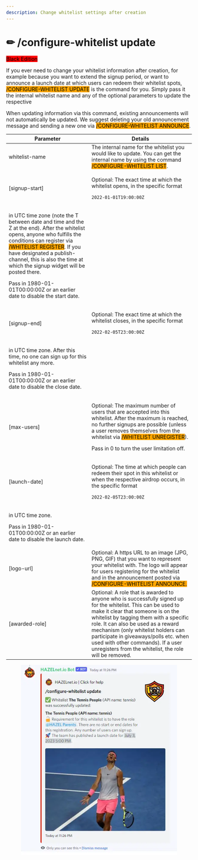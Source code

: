 ```yaml
---
description: Change whitelist settings after creation
---
```


# ✏ /configure-whitelist update

<mark style="background-color:red;">Black Edition</mark>

If you ever need to change your whitelist information after creation, for example because you want to extend the signup period, or want to announce a launch date at which users can redeem their whitelist spots, <mark style="background-color:orange;">/CONFIGURE-WHITELIST UPDATE</mark> is the command for you. Simply pass it the internal whitelist name and any of the optional parameters to update the respective

&#x20;When updating information via this command, existing announcements will not automatically be updated. We suggest deleting your old announcement message and sending a new one via <mark style="background-color:orange;">/CONFIGURE-WHITELIST ANNOUNCE</mark>.

| Parameter       | Details                                                                                                                                                                                                                                                                                                                                                                                                                                                                                                                                                                 |
| --------------- | ----------------------------------------------------------------------------------------------------------------------------------------------------------------------------------------------------------------------------------------------------------------------------------------------------------------------------------------------------------------------------------------------------------------------------------------------------------------------------------------------------------------------------------------------------------------------- |
| whitelist-name  | The internal name for the whitelist you would like to update. You can get the internal name by using the command <mark style="background-color:orange;">/CONFIGURE-WHITELIST LIST</mark>.                                                                                                                                                                                                                                                                                                                                                                               |
| \[signup-start] | <p>Optional: The exact time at which the whitelist opens, in the specific format </p><pre><code>2022-01-01T19:00:00Z
</code></pre><p> in UTC time zone (note the T between date and time and the Z at the end). After the whitelist opens, anyone who fulfills the conditions can register via <mark style="background-color:orange;">/WHITELIST REGISTER</mark>. If you have designated a publish-channel, this is also the time at which the signup widget will be posted there.</p><p>Pass in 1980-01-01T00:00:00Z or an earlier date to disable the start date.</p> |
| \[signup-end]   | <p>Optional: The exact time at which the whitelist closes, in the specific format </p><pre><code>2022-02-05T23:00:00Z
</code></pre><p> in UTC time zone. After this time, no one can sign up for this whitelist any more.</p><p>Pass in 1980-01-01T00:00:00Z or an earlier date to disable the close date.</p>                                                                                                                                                                                                                                                          |
| \[max-users]    | <p>Optional: The maximum number of users that are accepted into this whitelist. After the maximum is reached, no further signups are possible (unless a user removes themselves from the whitelist via <mark style="background-color:orange;">/WHITELIST UNREGISTER</mark>).</p><p>Pass in 0 to turn the user limitation off.</p>                                                                                                                                                                                                                                       |
| \[launch-date]  | <p>Optional: The time at which people can redeem their spot in this whitelist or when the respective airdrop occurs, in the specific format </p><pre><code>2022-02-05T23:00:00Z
</code></pre><p> in UTC time zone.</p><p>Pass in 1980-01-01T00:00:00Z or an earlier date to disable the launch date.</p>                                                                                                                                                                                                                                                                |
| \[logo-url]     | Optional: A https URL to an image (JPG, PNG, GIF) that you want to represent your whitelist with. The logo will appear for users registering for the whitelist and in the announcement posted via <mark style="background-color:orange;">/CONFIGURE-WHITELIST ANNOUNCE.</mark>                                                                                                                                                                                                                                                                                          |
| \[awarded-role] | Optional: A role that is awarded to anyone who is successfully signed up for the whitelist. This can be used to make it clear that someone is on the whitelist by tagging them with a specific role. It can also be used as a reward mechanism (only whitelist holders can participate in giveaways/polls etc. when used with other commands). If a user unregisters from the whitelist, the role will be removed.                                                                                                                                                      |

<figure><img src="../../../.gitbook/assets/image (20).png" alt=""><figcaption></figcaption></figure>
